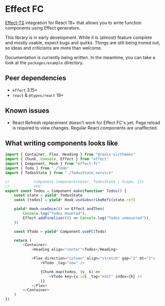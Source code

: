 # Effect FC

[Effect-TS](https://effect.website/) integration for React 19+ that allows you to write function components using Effect generators.

This library is in early development. While it is (almost) feature complete and mostly usable, expect bugs and quirks. Things are still being ironed out, so ideas and criticisms are more than welcome.

Documentation is currently being written. In the meantime, you can take a look at the `packages/example` directory.

## Peer dependencies
- `effect` 3.15+
- `react` & `@types/react` 19+

## Known issues
- React Refresh replacement doesn't work for Effect FC's yet. Page reload is required to view changes. Regular React components are unaffected.

## What writing components looks like
```typescript
import { Container, Flex, Heading } from "@radix-ui/themes"
import { Chunk, Console, Effect } from "effect"
import { Component, Hook } from "effect-fc"
import { Todo } from "./Todo"
import { TodosState } from "./TodosState.service"

//           Component.Component<never, TodosState | Scope, {}>
//           VVV
export const Todos = Component.make(function* Todos() {
    const state = yield* TodosState
    const [todos] = yield* Hook.useSubscribeRefs(state.ref)

    yield* Hook.useOnce(() => Effect.andThen(
        Console.log("Todos mounted"),
        Effect.addFinalizer(() => Console.log("Todos unmounted")),
    ))

    const VTodo = yield* Component.useFC(Todo)

    return (
        <Container>
            <Heading align="center">Todos</Heading>

            <Flex direction="column" align="stretch" gap="2" mt="2">
                <VTodo _tag="new" />

                {Chunk.map(todos, (v, k) =>
                    <VTodo key={v.id} _tag="edit" index={k} />
                )}
            </Flex>
        </Container>
    )
})
```
